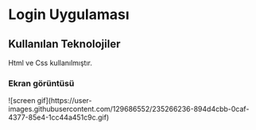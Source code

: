 <h1>Login Uygulaması </h1>

<h2> Kullanılan Teknolojiler </h2>
Html ve Css kullanılmıştır.
 <h3> Ekran görüntüsü </h3>
 ![screen gif](https://user-images.githubusercontent.com/129686552/235266236-894d4cbb-0caf-4377-85e4-1cc44a451c9c.gif)
